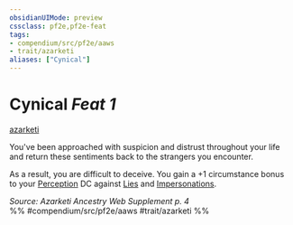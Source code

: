 ```yaml
---
obsidianUIMode: preview
cssclass: pf2e,pf2e-feat
tags:
- compendium/src/pf2e/aaws
- trait/azarketi
aliases: ["Cynical"]
---
```

# Cynical  *Feat 1*  
[azarketi](rules/traits/azarketi-loag.md "Azarketi Ancestry & Heritage Trait")  


You've been approached with suspicion and distrust throughout your life and return these sentiments back to the strangers you encounter.

As a result, you are difficult to deceive. You gain a +1 circumstance bonus to your [Perception](compendium/skills.md#Perception) DC against [Lies](rules/actions/lie.md) and [Impersonations](rules/actions/impersonate.md).

*Source: Azarketi Ancestry Web Supplement p. 4*  
%% #compendium/src/pf2e/aaws #trait/azarketi %%